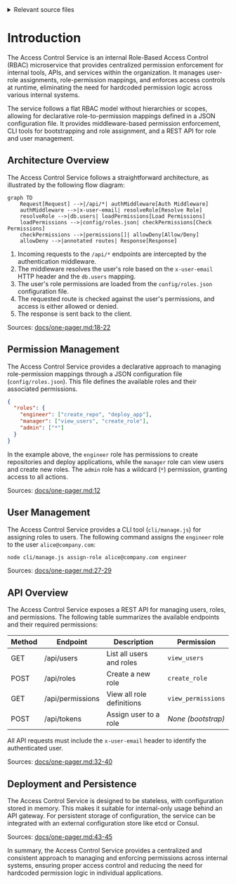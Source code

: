 <details>
<summary>Relevant source files</summary>

The following files were used as context for generating this wiki page:

- [README.md](https://github.com/aanickode/access-control-service/blob/main/README.md)
- [docs/one-pager.md](https://github.com/aanickode/access-control-service/blob/main/docs/one-pager.md)
</details>

# Introduction

The Access Control Service is an internal Role-Based Access Control (RBAC) microservice that provides centralized permission enforcement for internal tools, APIs, and services within the organization. It manages user-role assignments, role-permission mappings, and enforces access controls at runtime, eliminating the need for hardcoded permission logic across various internal systems.

The service follows a flat RBAC model without hierarchies or scopes, allowing for declarative role-to-permission mappings defined in a JSON configuration file. It provides middleware-based permission enforcement, CLI tools for bootstrapping and role assignment, and a REST API for role and user management.

## Architecture Overview

The Access Control Service follows a straightforward architecture, as illustrated by the following flow diagram:

```mermaid
graph TD
    Request[Request] -->|/api/*| authMiddleware[Auth Middleware]
    authMiddleware -->|x-user-email| resolveRole[Resolve Role]
    resolveRole -->|db.users| loadPermissions[Load Permissions]
    loadPermissions -->|config/roles.json| checkPermissions[Check Permissions]
    checkPermissions -->|permissions[]| allowDeny[Allow/Deny]
    allowDeny -->|annotated routes| Response[Response]
```

1. Incoming requests to the `/api/*` endpoints are intercepted by the authentication middleware.
2. The middleware resolves the user's role based on the `x-user-email` HTTP header and the `db.users` mapping.
3. The user's role permissions are loaded from the `config/roles.json` configuration file.
4. The requested route is checked against the user's permissions, and access is either allowed or denied.
5. The response is sent back to the client.

Sources: [docs/one-pager.md:18-22]()

## Permission Management

The Access Control Service provides a declarative approach to managing role-permission mappings through a JSON configuration file (`config/roles.json`). This file defines the available roles and their associated permissions.

```json
{
  "roles": {
    "engineer": ["create_repo", "deploy_app"],
    "manager": ["view_users", "create_role"],
    "admin": ["*"]
  }
}
```

In the example above, the `engineer` role has permissions to create repositories and deploy applications, while the `manager` role can view users and create new roles. The `admin` role has a wildcard (`*`) permission, granting access to all actions.

Sources: [docs/one-pager.md:12]()

## User Management

The Access Control Service provides a CLI tool (`cli/manage.js`) for assigning roles to users. The following command assigns the `engineer` role to the user `alice@company.com`:

```bash
node cli/manage.js assign-role alice@company.com engineer
```

Sources: [docs/one-pager.md:27-29]()

## API Overview

The Access Control Service exposes a REST API for managing users, roles, and permissions. The following table summarizes the available endpoints and their required permissions:

| Method | Endpoint         | Description                   | Permission         |
|--------|------------------|-------------------------------|--------------------|
| GET    | /api/users       | List all users and roles      | `view_users`       |
| POST   | /api/roles       | Create a new role             | `create_role`      |
| GET    | /api/permissions | View all role definitions     | `view_permissions` |
| POST   | /api/tokens      | Assign user to a role         | *None (bootstrap)* |

All API requests must include the `x-user-email` header to identify the authenticated user.

Sources: [docs/one-pager.md:32-40]()

## Deployment and Persistence

The Access Control Service is designed to be stateless, with configuration stored in memory. This makes it suitable for internal-only usage behind an API gateway. For persistent storage of configuration, the service can be integrated with an external configuration store like etcd or Consul.

Sources: [docs/one-pager.md:43-45]()

In summary, the Access Control Service provides a centralized and consistent approach to managing and enforcing permissions across internal systems, ensuring proper access control and reducing the need for hardcoded permission logic in individual applications.